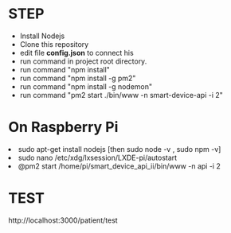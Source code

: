 <h1>STEP</h1>
<ul>
<li> Install Nodejs</li>
<li> Clone this repository</li>
<li> edit file <b>config.json</b> to connect his</li>
<li> run command in project root directory. </li>
<li> run command  "npm install"
<li> run command  "npm install -g pm2"</li>
<li> run command  "npm install -g nodemon"</li>
<li> run command  "pm2 start ./bin/www -n smart-device-api -i 2"
</ul>
<h1>On Raspberry Pi</h2>
<li>sudo apt-get install nodejs [then sudo node -v , sudo npm -v]</li>
<li>sudo nano /etc/xdg/lxsession/LXDE-pi/autostart</li>
<li>@pm2 start /home/pi/smart_device_api_ii/bin/www -n api -i 2</li>
<h1>TEST</h1>
http://localhost:3000/patient/test